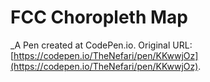 # FCC Choropleth Map
 _A Pen created at CodePen.io. Original URL: [https://codepen.io/TheNefari/pen/KKwwjOz](https://codepen.io/TheNefari/pen/KKwwjOz).

 